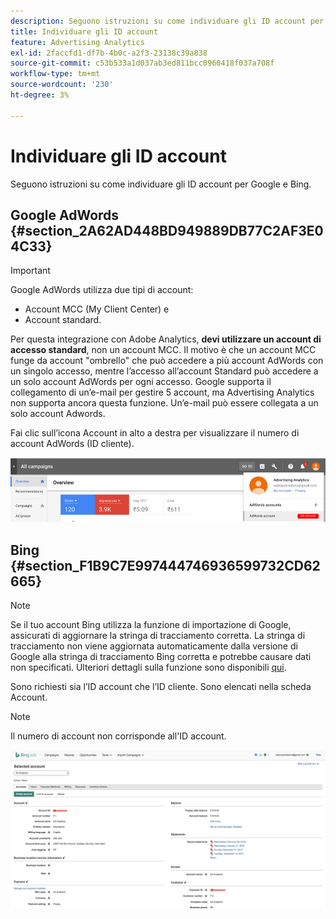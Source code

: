 ```yaml
---
description: Seguono istruzioni su come individuare gli ID account per Google e Bing.
title: Individuare gli ID account
feature: Advertising Analytics
exl-id: 2faccfd1-df7b-4b0c-a2f3-23138c39a838
source-git-commit: c53b533a1d037ab3ed811bcc0960418f037a708f
workflow-type: tm+mt
source-wordcount: '230'
ht-degree: 3%

---
```


# Individuare gli ID account

Seguono istruzioni su come individuare gli ID account per Google e Bing.

## Google AdWords {#section_2A62AD448BD949889DB77C2AF3E04C33}

>[!IMPORTANT]
>
>Google AdWords utilizza due tipi di account:
>
>- Account MCC (My Client Center) e
>- Account standard.
>
>Per questa integrazione con Adobe Analytics, **devi utilizzare un account di accesso standard**, non un account MCC. Il motivo è che un account MCC funge da account &quot;ombrello&quot; che può accedere a più account AdWords con un singolo accesso, mentre l’accesso all’account Standard può accedere a un solo account AdWords per ogni accesso. Google supporta il collegamento di un’e-mail per gestire 5 account, ma Advertising Analytics non supporta ancora questa funzione. Un’e-mail può essere collegata a un solo account Adwords.

Fai clic sull’icona Account in alto a destra per visualizzare il numero di account AdWords (ID cliente).

![](assets/google_account.png)

## Bing {#section_F1B9C7E997444746936599732CD62665}

>[!NOTE]
>
>Se il tuo account Bing utilizza la funzione di importazione di Google, assicurati di aggiornare la stringa di tracciamento corretta. La stringa di tracciamento non viene aggiornata automaticamente dalla versione di Google alla stringa di tracciamento Bing corretta e potrebbe causare dati non specificati. Ulteriori dettagli sulla funzione sono disponibili [qui](https://help.ads.microsoft.com/apex/index/3/en/50851/).

Sono richiesti sia l’ID account che l’ID cliente. Sono elencati nella scheda Account.

>[!NOTE]
>
>Il numero di account non corrisponde all&#39;ID account.

![](assets/bing_id.png)
